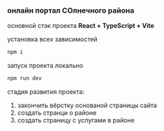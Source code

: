 ### онлайн портал СОлнечного района

основной стэк проекта **React + TypeScript + Vite**


установка всех зависимостей
```js
npm i
```


запуск проекта локально
```js
npm run dev
```

стадия развития проекта:
1. закончить вёрстку основаной страницы сайта
2. создать странци о районе
3. создать страницу с услугами в районе


